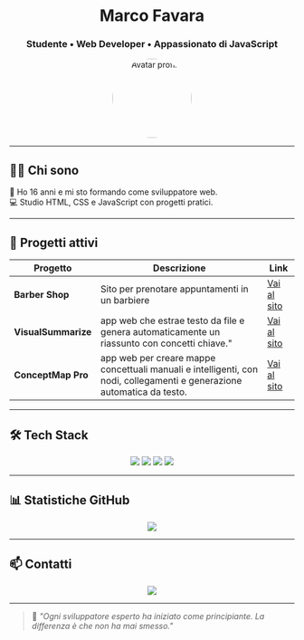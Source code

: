 

<!--
**MarcoF-Dev/MarcoF-Dev** is a ✨ _special_ ✨ repository because its `README.md` (this file) appears on your GitHub profile. -->
<h1 align="center">Marco Favara</h1>
<h3 align="center">Studente • Web Developer • Appassionato di JavaScript</h3>

<p align="center">
  <img src="https://i.imgur.com/jGYIpkf.png" width="140" height="140" style="border-radius:50%;" alt="Avatar profilo" />
</p>

---

## 🧑‍💻 Chi sono

🎯 Ho 16 anni e mi sto formando come sviluppatore web.  
💻 Studio HTML, CSS e JavaScript con progetti pratici.  
  


---

## 🚀 Progetti attivi

| Progetto | Descrizione | Link |
|---------|-------------|------|
| **Barber Shop** | Sito per prenotare appuntamenti in un barbiere | [Vai al sito](https://MarcoF-Dev.github.io/Barber-shop/) |
| **VisualSummarize** |app web che estrae testo da file e genera automaticamente un riassunto con concetti chiave." |[Vai al sito](https://marcof-dev.github.io/VisioSummarize/) |
| **ConceptMap Pro** | app web per creare mappe concettuali manuali e intelligenti, con nodi, collegamenti e generazione automatica da testo. | [Vai al sito](marcof-dev.github.io/ConceptMap-Pro/) |


---

## 🛠️ Tech Stack

<p align="center">
  <img src="https://img.shields.io/badge/HTML5-%23f78c1f?style=for-the-badge&logo=html5&logoColor=white"/>
  <img src="https://img.shields.io/badge/CSS3-%2347d7ac?style=for-the-badge&logo=css3&logoColor=white"/>
  <img src="https://img.shields.io/badge/JavaScript-%23fbc948?style=for-the-badge&logo=javascript&logoColor=black"/>
  <img src="https://img.shields.io/badge/GitHub-%233d3d3d?style=for-the-badge&logo=github&logoColor=white"/>
</p>

---

## 📊 Statistiche GitHub

<p align="center">
  <img src="https://github-readme-stats.vercel.app/api?username=MarcoF-Dev&show_icons=true&hide_title=true&theme=graywhite&icon_color=f78c1f&text_color=3d3d3d" />
</p>

---

## 📫 Contatti

<p align="center">
  <a href="mailto:marcofavara.dev@gmail.com">
    <img src="https://img.shields.io/badge/Email-%2347d7ac?style=for-the-badge&logo=gmail&logoColor=white" />
  </a>
</p>

---

> 🧠 _"Ogni sviluppatore esperto ha iniziato come principiante. La differenza è che non ha mai smesso."_


